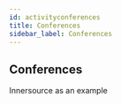 ```yaml
---
id: activityconferences
title: Conferences
sidebar_label: Conferences
---
```


## Conferences

Innersource as an example
